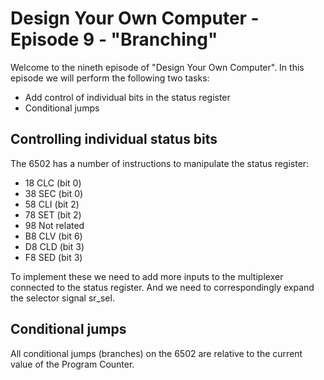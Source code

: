 # Design Your Own Computer - Episode 9 - "Branching"

Welcome to the nineth episode of "Design Your Own Computer". In this episode
we will perform the following two tasks:
* Add control of individual bits in the status register
* Conditional jumps

## Controlling individual status bits
The 6502 has a number of instructions to manipulate the
status register:
* 18 CLC    (bit 0)
* 38 SEC    (bit 0)
* 58 CLI    (bit 2)
* 78 SET    (bit 2)
* 98 Not related
* B8 CLV    (bit 6)
* D8 CLD    (bit 3)
* F8 SED    (bit 3)

To implement these we need to add more inputs to the multiplexer connected to
the status register. And we need to correspondingly expand the selector signal
sr\_sel.

## Conditional jumps
All conditional jumps (branches) on the 6502 are relative to the current
value of the Program Counter.
